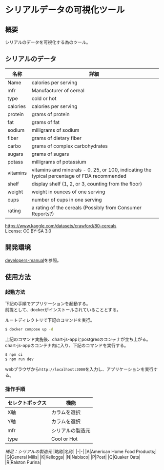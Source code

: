 # シリアルデータの可視化ツール

## 概要
シリアルのデータを可視化する為のツール。  

## シリアルのデータ

|名称|詳細|
|-|-|
|Name|calories per serving|
|mfr|Manufacturer of cereal|
|type|cold or hot|
|calories|calories per serving|
|protein|grams of protein|
|fat|grams of fat|
|sodium|milligrams of sodium|
|fiber|grams of dietary fiber|
|carbo|grams of complex carbohydrates|
|sugars|grams of sugars|
|potass| milligrams of potassium|
|vitamins|vitamins and minerals - 0, 25, or 100, indicating the typical percentage of FDA recommended|
|shelf |display shelf (1, 2, or 3, counting from the floor)|
|weight|weight in ounces of one serving|
|cups|number of cups in one serving|
|rating|a rating of the cereals (Possibly from Consumer Reports?)|

<https://www.kaggle.com/datasets/crawford/80-cereals>  
License: CC BY-SA 3.0  

## 開発環境
[developers-manual](./docs/developers-manual.md)を参照。  

## 使用方法
### 起動方法
下記の手順でアプリケーションを起動する。  
前提として、dockerがインストールされていることとする。  

ルートディレクトリで下記のコマンドを実行。  
```bash
$ docker compose up -d
```

上記のコマンド実施後、chart-js-appとpostgresのコンテナが立ち上がる。  
chart-js-appのコンテナ内に入り、下記のコマンドを実行する。  
```bash
$ npm ci
$ npm run dev
```

webブラウザから`http://localhost:3000`を入力し、アプリケーションを実行する。  

### 操作手順
|セレクトボックス|機能|
|-|-|
|X軸|カラムを選択|
|Y軸|カラムを選択|
|mfr|シリアルの製造元|
|type|Cool or Hot|

*補足：シリアルの製造元*
|略称|名称|
|-|-|
|A|American Home Food Products;|
|G|General Mills|
|K|Kelloggs|
|N|Nabisco|
|P|Post|
|Q|Quaker Oats|
|R|Ralston Purina|
